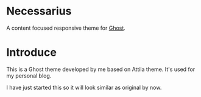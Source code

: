 # Necessarius

A content focused responsive theme for [Ghost](http://github.com/tryghost/ghost/).

# Introduce

This is a Ghost theme developed by me based on Attila theme. It's used for my personal blog.

I have just started this so it will look similar as original by now.